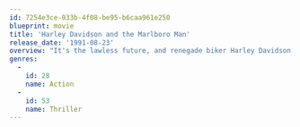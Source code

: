 ```yaml
---
id: 7254e3ce-033b-4f08-be95-b6caa961e250
blueprint: movie
title: 'Harley Davidson and the Marlboro Man'
release_date: '1991-08-23'
overview: "It's the lawless future, and renegade biker Harley Davidson (Mickey Rourke) and his surly cowboy buddy, Marlboro (Don Johnson), learn that a corrupt bank is about to foreclose on their friend's bar to further an expanding empire. Harley and Marlboro decide to help by robbing the crooked bank. But when they accidentally filch a drug shipment, they find themselves on the run from criminal financiers and the mob in this rugged action adventure."
genres:
  -
    id: 28
    name: Action
  -
    id: 53
    name: Thriller
---
```

